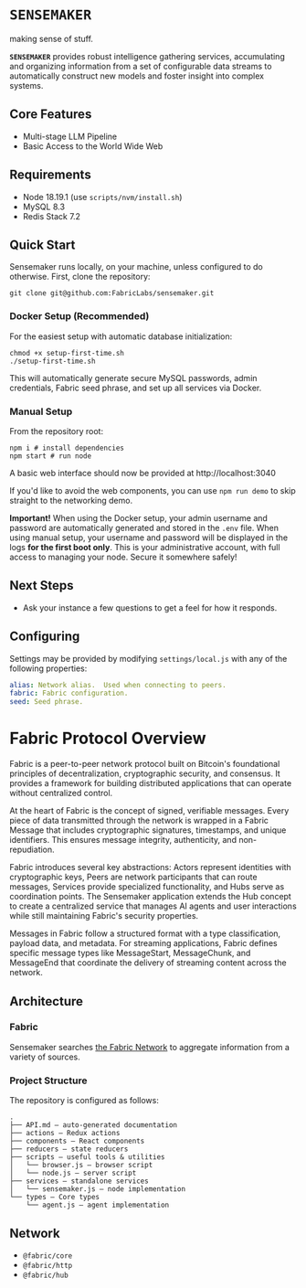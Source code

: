 `SENSEMAKER`
============
making sense of stuff.

**`SENSEMAKER`** provides robust intelligence gathering services, accumulating and organizing information from a set of configurable data streams to automatically construct new models and foster insight into complex systems.

## Core Features
- Multi-stage LLM Pipeline
- Basic Access to the World Wide Web

## Requirements
- Node 18.19.1 (use `scripts/nvm/install.sh`)
- MySQL 8.3
- Redis Stack 7.2

## Quick Start
Sensemaker runs locally, on your machine, unless configured to do otherwise.  First, clone the repository:

```
git clone git@github.com:FabricLabs/sensemaker.git
```

### Docker Setup (Recommended)
For the easiest setup with automatic database initialization:
```
chmod +x setup-first-time.sh
./setup-first-time.sh
```

This will automatically generate secure MySQL passwords, admin credentials, Fabric seed phrase, and set up all services via Docker.

### Manual Setup
From the repository root:
```
npm i # install dependencies
npm start # run node
```
A basic web interface should now be provided at http://localhost:3040

If you'd like to avoid the web components, you can use `npm run demo` to skip straight to the networking demo.

**Important!**
When using the Docker setup, your admin username and password are automatically generated and stored in the `.env` file. When using manual setup, your username and password will be displayed in the logs **for the first boot only**.  This is your administrative account, with full access to managing your node.  Secure it somewhere safely!

## Next Steps
- Ask your instance a few questions to get a feel for how it responds.

## Configuring
Settings may be provided by modifying `settings/local.js` with any of the following properties:

```yaml
alias: Network alias.  Used when connecting to peers.
fabric: Fabric configuration.
seed: Seed phrase.
```

# Fabric Protocol Overview
Fabric is a peer-to-peer network protocol built on Bitcoin's foundational principles of decentralization, cryptographic security, and consensus.  It provides a framework for building distributed applications that can operate without centralized control.

At the heart of Fabric is the concept of signed, verifiable messages.  Every piece of data transmitted through the network is wrapped in a Fabric Message that includes cryptographic signatures, timestamps, and unique identifiers. This ensures message integrity, authenticity, and non-repudiation.

Fabric introduces several key abstractions: Actors represent identities with cryptographic keys, Peers are network participants that can route messages, Services provide specialized functionality, and Hubs serve as coordination points.  The Sensemaker application extends the Hub concept to create a centralized service that manages AI agents and user interactions while still maintaining Fabric's security properties.

Messages in Fabric follow a structured format with a type classification, payload data, and metadata.  For streaming applications, Fabric defines specific message types like MessageStart, MessageChunk, and MessageEnd that coordinate the delivery of streaming content across the network.

## Architecture
### Fabric
Sensemaker searches [the Fabric Network][fabric-pub] to aggregate information from a variety of sources.
### Project Structure
The repository is configured as follows:
```
.
├── API.md — auto-generated documentation
├── actions — Redux actions
├── components — React components
├── reducers — state reducers
├── scripts — useful tools & utilities
│   └── browser.js — browser script
│   └── node.js — server script
├── services — standalone services
│   └── sensemaker.js — node implementation
└── types — Core types
    └── agent.js — agent implementation
```

## Network
- `@fabric/core`
- `@fabric/http`
- `@fabric/hub`

[fabric-pub]: https://fabric.pub
[fabric-hub]: https://hub.fabric.pub
